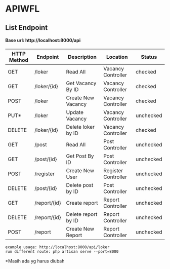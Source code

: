 # APIWFL

## List Endpoint
#### Base url: http://localhost:8000/api

| HTTP Method | Endpoint        | Description         | Location            | Status              |
| ----------- | --------------- | ------------------- | ------------------- | ------------------- |
| GET         | /loker     | Read All   | Vacancy Controller | checked   |
| GET         | /loker/{id} | Get Vacancy By ID | Vacancy Controller | checked   |
| POST        | /loker | Create New Vacancy| Vacancy Controller | checked   |
| PUT*        | /loker | Update Vacancy| Vacancy Controller | unchecked   |
| DELETE      | /loker/{id}     | Delete loker by ID   | Vacancy Controller | checked   |
| GET         | /post     | Read All   | Post Controller | unchecked   |
| GET         | /post/{id} | Get Post By ID | Post Controller | unchecked   |
| POST        | /register | Create New User | Register Controller | unchecked   |
| DELETE      | /post/{id}     | Delete post by ID   | Post Controller | unchecked   |
| GET         | /report/{id} | Create report | Report Controller | unchecked   |
| DELETE      | /report/{id}     | Delete report by ID   | Report Controller | unchecked   |
| POST        | /report | Create New Report| Report Controller | unchecked   |

```
example usage: http://localhost:8000/api/loker
run different route: php artisan serve --port=8000
```

*Masih ada yg harus diubah
